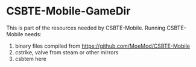 # CSBTE-Mobile-GameDir
This is part of the resources needed by CSBTE-Mobile.
Running CSBTE-Mobile needs:
1. binary files compiled from https://github.com/MoeMod/CSBTE-Mobile
2. cstrike, valve from steam or other mirrors
3. csbtem here

